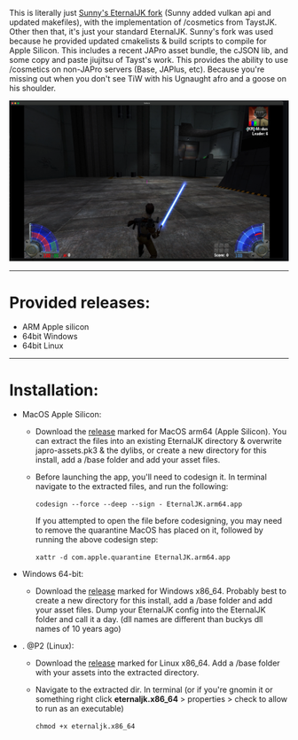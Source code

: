 
This is literally just [Sunny's EternalJK fork](https://github.com/JKSunny/EternalJK) (Sunny added vulkan api and updated makefiles), with the implementation of /cosmetics from TaystJK. Other then that, it's just your standard EternalJK. Sunny's fork was used because he provided updated cmakelists & build scripts to compile for Apple Silicon. This includes a recent JAPro asset bundle, the cJSON lib, and some copy and paste jiujitsu of Tayst's work. This provides the ability to use /cosmetics on non-JAPro servers (Base, JAPlus, etc). Because you're missing out when you don't see TiW with his Ugnaught afro and a goose on his shoulder. 

![Stay Strapped](image.png)

---

# Provided releases:

- ARM Apple silicon 
- 64bit Windows
- 64bit Linux

---

# Installation:
- MacOS Apple Silicon:
  - Download the [release](https://github.com/nihirisuto/Sunny-EternalJK-With-TaystJK-Cosmetics/releases/tag/naisu) marked for MacOS arm64 (Apple Silicon). You can extract the files into an existing EternalJK directory & overwrite japro-assets.pk3 & the dylibs, or create a new directory for this install, add a /base folder and add your asset files.
  - Before launching the app, you'll need to codesign it. In terminal navigate to the extracted files, and run the following:
 
    `codesign --force --deep --sign - EternalJK.arm64.app`

    If you attempted to open the file before codesigning, you may need to remove the quarantine MacOS has placed on it, followed by running the above codesign step:
	
    `xattr -d com.apple.quarantine EternalJK.arm64.app`

- Windows 64-bit:
  - Download the [release](https://github.com/nihirisuto/Sunny-EternalJK-With-TaystJK-Cosmetics/releases/tag/naisu) marked for Windows x86_64. Probably best to create a new directory for this install, add a /base folder and add your asset files. Dump your EternalJK config into the EternalJK folder and call it a day. (dll names are different than buckys dll names of 10 years ago)

- . @P2 (Linux):
  - Download the [release](https://github.com/nihirisuto/Sunny-EternalJK-With-TaystJK-Cosmetics/releases/tag/naisu) marked for Linux x86_64. Add a /base folder with your assets into the extracted directory. 
  - Navigate to the extracted dir. In terminal (or if you're gnomin it or something right click **eternaljk.x86_64** > properties > check to allow to run as an executable)
  
    `chmod +x eternaljk.x86_64`
